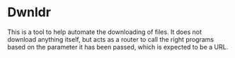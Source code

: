 # Dwnldr

This is a tool to help automate the downloading of files. It does not download anything itself, but acts as a router to call the right programs based on the parameter it has been passed, which is expected to be a URL.
